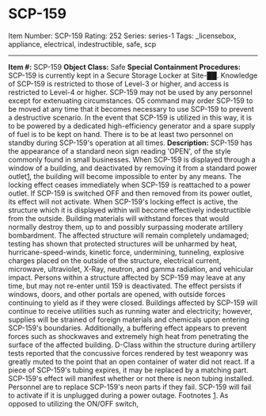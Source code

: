 # SCP-159
Item Number: SCP-159
Rating: 252
Series: series-1
Tags: _licensebox, appliance, electrical, indestructible, safe, scp

---

**Item #:** SCP-159
**Object Class:** Safe
**Special Containment Procedures:** SCP-159 is currently kept in a Secure Storage Locker at Site-██. Knowledge of SCP-159 is restricted to those of Level-3 or higher, and access is restricted to Level-4 or higher. SCP-159 may not be used by any personnel except for extenuating circumstances. O5 command may order SCP-159 to be moved at any time that it becomes necessary to use SCP-159 to prevent a destructive scenario.
In the event that SCP-159 is utilized in this way, it is to be powered by a dedicated high-efficiency generator and a spare supply of fuel is to be kept on hand. There is to be at least two personnel on standby during SCP-159's operation at all times.
**Description:** SCP-159 has the appearance of a standard neon sign reading 'OPEN', of the style commonly found in small businesses. When SCP-159 is displayed through a window of a building, and deactivated by removing it from a standard power outlet[1](javascript:;), the building will become impossible to enter by any means. The locking effect ceases immediately when SCP-159 is reattached to a power outlet. If SCP-159 is switched OFF and then removed from its power outlet, its effect will not activate.
When SCP-159's locking effect is active, the structure which it is displayed within will become effectively indestructible from the outside. Building materials will withstand forces that would normally destroy them, up to and possibly surpassing moderate artillery bombardment. The affected structure will remain completely undamaged; testing has shown that protected structures will be unharmed by heat, hurricane-speed-winds, kinetic force, undermining, tunneling, explosive charges placed on the outside of the structure, electrical current, microwave, ultraviolet, X-Ray, neutron, and gamma radiation, and vehicular impact. Persons within a structure affected by SCP-159 may leave at any time, but may not re-enter until 159 is deactivated. The effect persists if windows, doors, and other portals are opened, with outside forces continuing to yield as if they were closed.
Buildings affected by SCP-159 will continue to receive utilities such as running water and electricity; however, supplies will be strained of foreign materials and chemicals upon entering SCP-159's boundaries. Additionally, a buffering effect appears to prevent forces such as shockwaves and extremely high heat from penetrating the surface of the affected building. D-Class within the structure during artillery tests reported that the concussive forces rendered by test weaponry was greatly muted to the point that an open container of water did not react.
If a piece of SCP-159's tubing expires, it may be replaced by a matching part. SCP-159's effect will manifest whether or not there is neon tubing installed. Personnel are to replace SCP-159's neon parts if they fail. SCP-159 will fail to activate if it is unplugged during a power outage.
Footnotes
[1](javascript:;). As opposed to utilizing the ON/OFF switch,